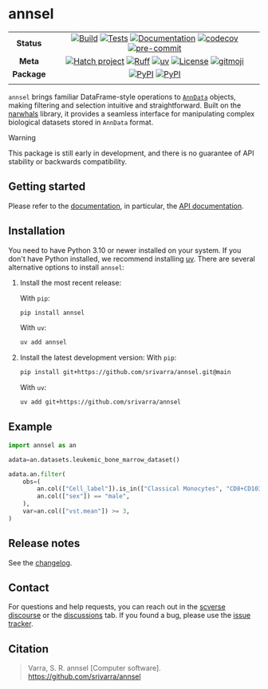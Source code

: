 # annsel

<div align="center">

|             |                                                                                                                                                                                                              |
| :---------: | :----------------------------------------------------------------------------------------------------------------------------------------------------------------------------------------------------------: |
| **Status**  | [![Build][badge-build]][link-build] [![Tests][badge-test]][link-test] [![Documentation][badge-docs]][link-docs] [![codecov][badge-codecov]][link-codecov] [![pre-commit][badge-pre-commit]][link-pre-commit] |
|  **Meta**   |         [![Hatch project][badge-hatch]][link-hatch] [![Ruff][badge-ruff]][link-ruff] [![uv][badge-uv]][link-uv] [![License][badge-license]][link-license] [![gitmoji][badge-gitmoji]][link-gitmoji]          |
| **Package** |                                                                 [![PyPI][badge-pypi]][link-pypi] [![PyPI][badge-python-versions]][link-pypi]                                                                 |
|             |                                                                                                                                                                                                              |

</div>

[badge-build]: https://github.com/srivarra/annsel/actions/workflows/build.yaml/badge.svg
[badge-test]: https://github.com/srivarra/annsel/actions/workflows/test.yaml/badge.svg
[badge-docs]: https://img.shields.io/readthedocs/annsel?logo=readthedocs
[badge-codecov]: https://codecov.io/gh/srivarra/annsel/graph/badge.svg?token=ST0ST1BTWU
[badge-ruff]: https://img.shields.io/endpoint?url=https://raw.githubusercontent.com/astral-sh/ruff/main/assets/badge/v2.json
[badge-uv]: https://img.shields.io/endpoint?url=https://raw.githubusercontent.com/astral-sh/uv/main/assets/badge/v0.json
[badge-license]: https://img.shields.io/badge/License-MIT-yellow.svg
[badge-hatch]: https://img.shields.io/badge/%F0%9F%A5%9A-Hatch-4051b5.svg
[badge-pypi]: https://img.shields.io/pypi/v/annsel.svg?logo=pypi&label=PyPI&logoColor=gold
[badge-python-versions]: https://img.shields.io/pypi/pyversions/annsel.svg?logo=python&label=Python&logoColor=gold
[badge-pre-commit]: https://results.pre-commit.ci/badge/github/srivarra/annsel/main.svg
[badge-gitmoji]: https://img.shields.io/badge/gitmoji-😜😍-FFDD67.svg

`annsel` brings familiar DataFrame-style operations to [`AnnData`](https://anndata.readthedocs.io/en/latest/) objects,
making filtering and selection intuitive and straightforward. Built on the [narwhals][link-narwhals] library,
it provides a seamless interface for manipulating complex biological datasets stored in `AnnData` format.

<!-- done -->

> [!WARNING]
> This package is still early in development, and there is no guarantee of API stability or backwards compatibility.

## Getting started

Please refer to the [documentation][link-docs],
in particular, the [API documentation][link-api].

## Installation

You need to have Python 3.10 or newer installed on your system. If you don't have
Python installed, we recommend installing [uv][link-uv].
There are several alternative options to install `annsel`:

1. Install the most recent release:

    With `pip`:

    ```zsh
    pip install annsel
    ```

    With `uv`:

    ```zsh
    uv add annsel
    ```

2. Install the latest development version:
   With `pip`:

    ```zsh
    pip install git+https://github.com/srivarra/annsel.git@main
    ```

    With `uv`:

    ```zsh
    uv add git+https://github.com/srivarra/annsel
    ```

## Example

```python
import annsel as an

adata=an.datasets.leukemic_bone_marrow_dataset()

adata.an.filter(
    obs=(
        an.col(["Cell_label"]).is_in(["Classical Monocytes", "CD8+CD103+ tissue resident memory T cells"]),
        an.col(["sex"]) == "male",
    ),
    var=an.col(["vst.mean"]) >= 3,
)
```

## Release notes

See the [changelog][changelog].

## Contact

For questions and help requests, you can reach out in the [scverse discourse][scverse-discourse] or the [discussions][link-disucssions] tab.
If you found a bug, please use the [issue tracker][issue-tracker].

## Citation

> Varra, S. R. annsel [Computer software]. https://github.com/srivarra/annsel

<!-- done3 -->

[scverse-discourse]: https://discourse.scverse.org/
[issue-tracker]: https://github.com/srivarra/annsel/issues
[changelog]: https://annsel.readthedocs.io/latest/changelog.html
[link-docs]: https://annsel.readthedocs.io
[link-api]: https://annsel.readthedocs.io/en/latest/api.html
[link-pypi]: https://pypi.org/project/annsel
[link-codecov]: https://codecov.io/gh/srivarra/annsel
[link-test]: https://github.com/srivarra/annsel/actions/workflows/test.yml
[link-build]: https://github.com/srivarra/annsel/actions/workflows/build.yaml
[link-ruff]: https://github.com/astral-sh/ruff
[link-uv]: https://github.com/astral-sh/uv
[link-license]: https://opensource.org/licenses/MIT
[link-hatch]: https://github.com/pypa/hatch
[link-narwhals]: https://github.com/narwhals-dev/narwhals
[link-disucssions]: https://github.com/srivarra/annsel/discussions
[link-pre-commit]: https://results.pre-commit.ci/latest/github/srivarra/annsel/main
[link-gitmoji]: https://gitmoji.dev/
